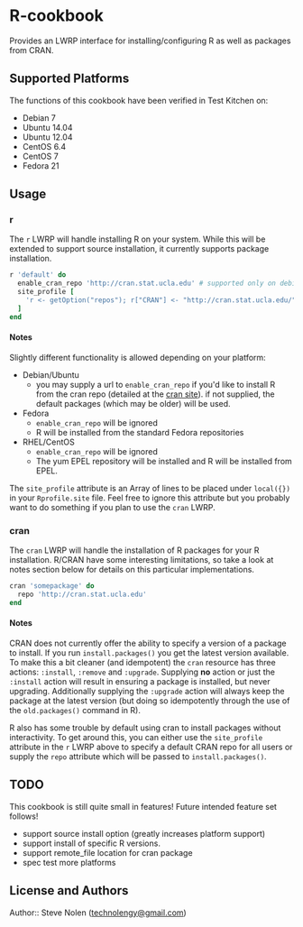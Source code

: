# R-cookbook

Provides an LWRP interface for installing/configuring R as well as packages from CRAN.

## Supported Platforms

The functions of this cookbook have been verified in Test Kitchen on:
  * Debian 7
  * Ubuntu 14.04
  * Ubuntu 12.04
  * CentOS 6.4
  * CentOS 7
  * Fedora 21

## Usage

### r

The `r` LWRP will handle installing R on your system. While this will be extended to support source installation, it currently
supports package installation.

```ruby
r 'default' do
  enable_cran_repo 'http://cran.stat.ucla.edu' # supported only on debian/ubuntu.
  site_profile [
    'r <- getOption("repos"); r["CRAN"] <- "http://cran.stat.ucla.edu/"; options(repos = r)'
  ]
end
```

#### Notes

Slightly different functionality is allowed depending on your platform:

  * Debian/Ubuntu
    * you may supply a url to `enable_cran_repo` if you'd like to install R from the cran repo (detailed at the [cran site](http://cran.r-project.org/)). if not supplied, the default packages (which may be older) will be used.
  * Fedora
    * `enable_cran_repo` will be ignored
    * R will be installed from the standard Fedora repositories
  * RHEL/CentOS
    * `enable_cran_repo` will be ignored
    * The yum EPEL repository will be installed and R will be installed from EPEL.

The `site_profile` attribute is an Array of lines to be placed under `local({})` in your `Rprofile.site` file. Feel free to ignore this
attribute but you probably want to do something if you plan to use the `cran` LWRP.

### cran

The `cran` LWRP will handle the installation of R packages for your R installation. R/CRAN have some interesting limitations, so take a look at notes section below for details on this particular implementations.

```ruby
cran 'somepackage' do
  repo 'http://cran.stat.ucla.edu'
end
```

#### Notes

CRAN does not currently offer the ability to specify a version of a package to install. If you run `install.packages()` you get the latest version available. To make this a bit cleaner (and idempotent) the `cran` resource has three actions: `:install`, `:remove` and `:upgrade`. Supplying **no** action or just the `:install` action will result in ensuring a package is installed, but never upgrading. Additionally supplying the `:upgrade` action will always keep the package at the latest version (but doing so idempotently through the use of the `old.packages()` command in R).

R also has some trouble by default using cran to install packages without interactivity. To get around this, you can either use the `site_profile` attribute in the `r` LWRP above to specify a default CRAN repo for all users or supply the `repo` attribute which will be passed to `install.packages()`.

## TODO

This cookbook is still quite small in features! Future intended feature set follows!

  * support source install option (greatly increases platform support)
  * support install of specific R versions.
  * support remote_file location for cran package
  * spec test more platforms

## License and Authors

Author:: Steve Nolen (<technolengy@gmail.com>)
